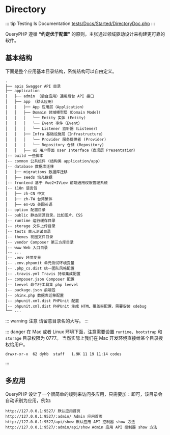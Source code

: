 # Directory

::: tip Testing Is Documentation
[tests/Docs/Started/DirectoryDoc.php](https://github.com/hunzhiwange/framework/blob/master/tests/Docs/Started/DirectoryDoc.php)
:::
    
QueryPHP 遵循 **“约定优于配置”** 的原则，主张通过领域驱动设计来构建更可靠的软件。

## 基本结构

下面是整个应用基本目录结构，系统结构可以自由定义。

```
.
├── apis Swagger API 目录
├── application
│   ├── admin （后台应用）通用后台 API 接口
│   ├── app （默认应用）
│   │   ├── App 应用层（Application）
│   │   ├── Domain 领域模型层（Domain Model）
│   │   │   └── Entity 实体 (Entity)
│   │   │   └── Event 事件（Event）
│   │   │   └── Listener 监听器（Listener）
│   │   ├── Infra 基础设施层（Infrastructure）
│   │   │   └── Provider 服务提供者 (Provider)
│   │   │   └── Repository 仓储 (Repository)
│   │   ├── ui 用户界面 User Interface（表现层 Presentation）
│-- build 一些脚本
│-- common 公共组件 (结构类 application/app)
│-- database 数据库迁移
│   ├── migrations 数据库迁移
│   ├── seeds 填充数据
│-- frontend 基于 Vue2+IView 前端通用权限管理系统
│-- i18n 语言包
│   ├── zh-CN 中文
│   ├── zh-TW 台湾繁体
│   ├── en-US 美国英语
│-- option 配置目录
│-- public 静态资源目录，比如图片、CSS
│-- runtime 运行缓存目录
│-- storage 文件上传目录
│-- tests 单元测试目录
│-- themes 视图文件目录
│-- vendor Composer 第三方库目录
│-- www Web 入口目录
│-- ...
│-- .env 环境变量
│-- .env.phpunit 单元测试环境变量
│-- .php_cs.dist 统一团队风格配置
│-- .travis.yml Travis 持续集成配置
│-- composer.json Composer 配置
│-- leevel 命令行工具集 php leevel
│-- package.json 前端包
│-- phinx.php 数据库迁移配置
│-- phpunit.xml.dist PHPUnit 配置
│-- phpunit.xml.dist PHPUnit 生成 HTML 覆盖率配置，需要安装 xdebug
└── ...
```

::: warning 注意
请留意目录名的大写。
:::

::: danger
在 Mac 或者 Linux 环境下面，注意需要设置 `runtime`、`bootstrap` 和 `storage` 目录权限为 0777。
当然实际上我们在 Mac 开发环境直接给某个目录授权给用户。
```
drwxr-xr-x  62 dyhb  staff   1.9K 11 19 11:14 codes
```
:::


## 多应用

QueryPHP 设计了一个很简单的规则来访问多应用，只需要加 `:` 即可，该目录会自动识别为应用，例如:

```
http://127.0.0.1:9527/ 默认应用首页
http://127.0.0.1:9527/:admin/ Admin 应用首页
http://127.0.0.1:9527/api/show 默认应用 API 控制器 show 方法
http://127.0.0.1:9527/:admin/api/show Admin 应用 API 控制器 show 方法
```